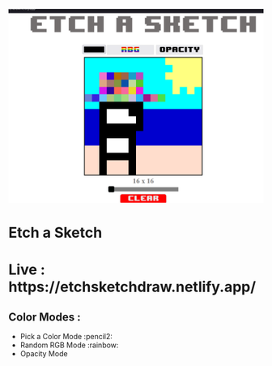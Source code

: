 ![](https://github.com/MijackK/Etch-a-Sketch/blob/main/art2.PNG)

<h1> Etch a Sketch </h1>
<h1 >Live : https://etchsketchdraw.netlify.app/ </h1>

<h2> Color Modes : </h2>
<ul>
  <li>Pick a Color Mode :pencil2: </li>
  <li> Random RGB Mode :rainbow: </li>
  <li> Opacity Mode </li>
</ul>




